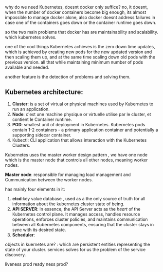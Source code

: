 why do we need Kubernetes, doesnt docker only suffice?
no, it doesnt, when the number of docker containers become big enough, its almost impossible to manage docker alone, also docker doesnt address failures in case one of the containers goes down or the container runtime goes down.

so the two main problems that docker has are maintainability and scalability.  which kubernetes solves.

one of the cool things Kubernetes achieves is the zero down time updates, which is achieved by creating new pods for the new updated version and then scaling them up, and at the same time scaling down old pods with the previous version. all that while maintaining minimum number of pods available and needed.

another feature is the detection of problems and solving them.


## Kubernetes architecture:

1. **Cluster**: is a set of virtual or physical  machines used by Kubernetes to run an application.
2. **Node**: c'est une machine physique or virtuelle utilise par le cluster, et contient le Container runtime.
3. **POD**: smallest unit of deployment in Kubernetes. Kubernetes pods contain 1-2 containers - a primary application container and potentially a supporting sidecar container.
4. Kubectl: CLI application that allows interaction with the Kubernetes Clusters.


Kubernetes uses the master worker design pattern , we have one node which is the master node that controls all other nodes, meaning worker nodes.

**Master node**: responsible for managing load management and Cummunication between the worker nodes.

has mainly four elements in it:
1. **etcd**:key value database , used as a the only source of truth for all information about the kubernetes cluster state of being.
2. **API SERVER**: In essence, the API Server acts as the _heart_ of the Kubernetes control plane. It manages access, handles resource operations, enforces cluster policies, and maintains communication between all Kubernetes components, ensuring that the cluster stays in sync with its desired state.
3. **Scheduler**: 



objects in kuernetes are? :
which are persistent entities representing the state of your cluster.
services solves for us the problem of the service discovery.


liveness prod ready ness prod?


